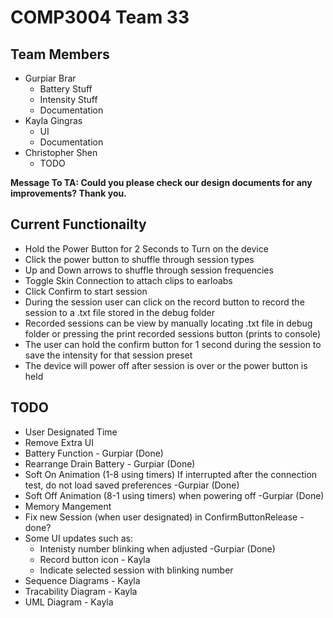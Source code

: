 # COMP3004 Team 33
## Team Members
- Gurpiar Brar
  - Battery Stuff
  - Intensity Stuff
  - Documentation
- Kayla Gingras
  - UI
  - Documentation
- Christopher Shen
  - TODO
 
**Message To TA: Could you please check our design documents for any improvements? Thank you.**
 
  ## Current Functionailty 
 - Hold the Power Button for 2 Seconds to Turn on the device
 - Click the power button to shuffle through session types
 - Up and Down arrows to shuffle through session frequencies
 - Toggle Skin Connection to attach clips to earloabs
 - Click Confirm to start session
 - During the session user can click on the record button to record the session to a .txt file stored in the debug folder
 - Recorded sessions can be view by manually locating .txt file in debug folder or pressing the print recorded sessions button (prints to console)
 - The user can hold the confirm button for 1 second during the session to save the intensity for that session preset
 - The device will power off after session is over or the power button is held
 
 
 ## TODO
- User Designated Time
- Remove Extra UI
- Battery Function - Gurpiar (Done)
- Rearrange Drain Battery - Gurpiar (Done)
- Soft On Animation (1-8 using timers) If interrupted after the connection test, do not load saved preferences -Gurpiar (Done)
- Soft Off Animation (8-1 using timers) when powering off -Gurpiar (Done)
- Memory Mangement
- Fix new Session (when user designated) in ConfirmButtonRelease - done?
- Some UI updates such as:
  - Intenisty number blinking when adjusted -Gurpiar (Done)
  - Record button icon - Kayla
  - Indicate selected session with blinking number
- Sequence Diagrams - Kayla
- Tracability Diagram - Kayla
- UML Diagram - Kayla

